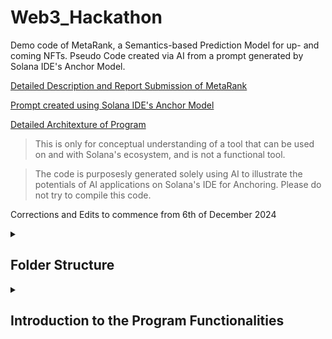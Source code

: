 # Web3_Hackathon
Demo code of MetaRank, a Semantics-based Prediction Model for up- and coming NFTs.
Pseudo Code created via AI from a prompt generated by Solana IDE's Anchor Model.

[Detailed Description and Report Submission of MetaRank](https://github.com/vickytoriah/Web3_Hackathon/blob/main/MetaRank_Detailed_Description.md)

[Prompt created using Solana IDE's Anchor Model](https://github.com/vickytoriah/Web3_Hackathon/blob/main/Prompt_from_Solana_IDE.md)

[Detailed Architexture of Program](https://github.com/vickytoriah/Web3_Hackathon/blob/main/MetaRank_OOD.jpg)
> This is only for conceptual understanding of a tool that can be used on and with Solana's ecosystem, and is not a functional tool. 

>The code is purposesly generated solely using AI to illustrate the potentials of AI applications on Solana's IDE for Anchoring. Please do not try to compile this code.

Corrections and Edits to commence from 6th of December 2024
<details>
  <summary>

## Folder Structure
  </summary>

```
src/
├── accounts/
│   ├── mod.rs               # Imports all account-related code
│   └── state.rs             # Stores the account-related logic (NFT data structure)
├── instructions/
│   ├── mod.rs               # Imports all instruction files
│   ├── analyse_data.rs      # Instruction to analyse NFT data
│   ├── knn_peers.rs         # Instruction to find similar NFTs (KNN)
│   ├── pct_change_in_price.rs  # Instruction to predict price change
│   ├── ranking_accuracy_backtest.rs  # Instruction to backtest ranking accuracy
│   └── semantics_accuracy_backtest.rs # Instruction to backtest semantics accuracy
├── lib.rs                   # Entry point of the program, importing instructions
tests/
├── mod.ts                   # Imports all tests
├── analyse_data.test.ts     # Test case for the analyse_data instruction
├── knn_peers.test.ts        # Test case for the knn_peers instruction
├── pct_change_in_price.test.ts # Test case for the pct_change_in_price instruction
├── ranking_accuracy_backtest.test.ts # Test case for the ranking_accuracy_backtest instruction
└── semantics_accuracy_backtest.test.ts # Test case for the semantics_accuracy_backtest instruction
ts_sdk/
├── mod.ts                   # Main SDK entry point
├── nft_program.ts           # Functions to interact with the NFT program
└── filters.ts               # Functions to get accounts with filters

```

</details>
<details>
  <summary>

## Introduction to the Program Functionalities
</summary>

Here's a structured approach to organizing this Solana program using the Anchor framework, TypeScript SDK, and test cases. 

*Solana Program Structure (Anchor Framework)*

We will break down the program into several components:

- State (Accounts): Store data for NFTs.
- Instructions: Each instruction for manipulating or predicting NFT behavior (like analyse_data, knn_peers, etc.) will be in its own file.
- Tests: TypeScript-based tests for each instruction.
- SDK: A TypeScript SDK to interact with the Anchor program.

Conclusion
With this structure:

Accounts are defined in state.rs.

Instructions are modularized in separate files within the instructions folder.

Tests are organized into TypeScript files in the tests folder.

SDK code provides functions to interact with the Solana program from TypeScript.

</details>

